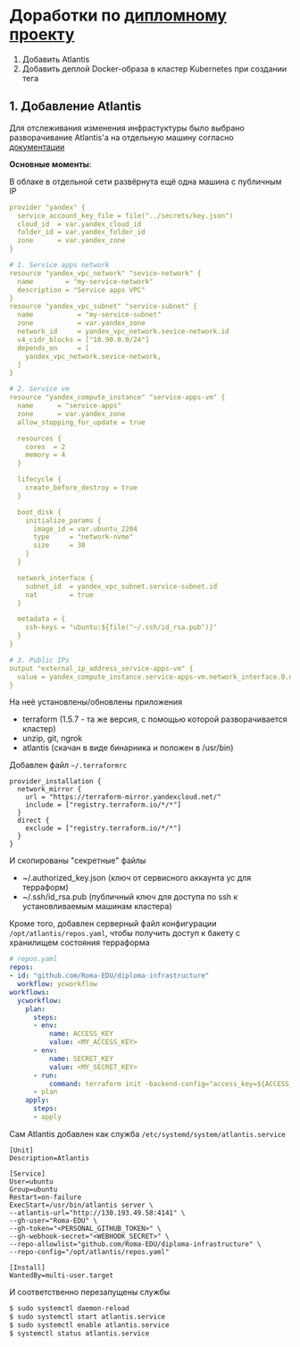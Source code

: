# Доработки по [дипломному проекту](./..diploma)

1. Добавить Atlantis
2. Добавить деплой Docker-образа в кластер Kubernetes при создании тега

## 1. Добавление Atlantis

Для отслеживания изменения инфрастуктуры было выбрано разворачивание Atlantis'а на отдельную машину согласно [документации](https://www.runatlantis.io/docs/installation-guide.html)

**Основные моменты**:

В облаке в отдельной сети развёрнута ещё одна машина с публичным IP
```yaml
provider "yandex" {
  service_account_key_file = file("../secrets/key.json")
  cloud_id  = var.yandex_cloud_id
  folder_id = var.yandex_folder_id
  zone      = var.yandex_zone
}

# 1. Service apps network
resource "yandex_vpc_network" "sevice-network" {
  name        = "my-service-network"
  description = "Service apps VPC"
}
resource "yandex_vpc_subnet" "service-subnet" {
  name           = "my-service-subnet"
  zone           = var.yandex_zone
  network_id     = yandex_vpc_network.sevice-network.id
  v4_cidr_blocks = ["10.90.0.0/24"]
  depends_on     = [
    yandex_vpc_network.sevice-network,
  ]
}

# 2. Service vm
resource "yandex_compute_instance" "service-apps-vm" {
  name      = "service-apps"
  zone      = var.yandex_zone
  allow_stopping_for_update = true

  resources {
    cores  = 2
    memory = 4
  }

  lifecycle {
    create_before_destroy = true
  }

  boot_disk {
    initialize_params {
      image_id = var.ubuntu_2204
      type     = "network-nvme"
      size     = 30
    }
  }

  network_interface {
    subnet_id  = yandex_vpc_subnet.service-subnet.id
    nat        = true
  }

  metadata = {
    ssh-keys = "ubuntu:${file("~/.ssh/id_rsa.pub")}"
  }
}

# 3. Public IPs
output "external_ip_address_service-apps-vm" {
  value = yandex_compute_instance.service-apps-vm.network_interface.0.nat_ip_address
}
```

На неё установлены/обновлены приложения
* terraform (1.5.7 - та же версия, с помощью которой разворачивается кластер)
* unzip, git, ngrok
* atlantis (скачан в виде бинарника и положен в /usr/bin)

Добавлен файл `~/.terraformrc`
```
provider_installation {
  network_mirror {
    url = "https://terraform-mirror.yandexcloud.net/"
    include = ["registry.terraform.io/*/*"]
  }
  direct {
    exclude = ["registry.terraform.io/*/*"]
  }
}
```

И скопированы "секретные" файлы
* ~/.authorized_key.json (ключ от сервисного аккаунта yc для терраформ)
* ~/.ssh/id_rsa.pub (публичный ключ для доступа по ssh к установливаемым машинам кластера)

Кроме того, добавлен серверный файл конфигурации `/opt/atlantis/repos.yaml`, чтобы получить доступ к бакету с хранилищем состояния терраформа
```yaml
# repos.yaml
repos:
- id: "github.com/Roma-EDU/diploma-infrastructure"
  workflow: ycworkflow
workflows:
  ycworkflow:
    plan:
      steps:
      - env:
          name: ACCESS_KEY
          value: <MY_ACCESS_KEY>
      - env:
          name: SECRET_KEY
          value: <MY_SECRET_KEY>
      - run:
          command: terraform init -backend-config="access_key=${ACCESS_KEY}" -backend-config="secret_key=${SECRET_KEY}"
      - plan
    apply:
      steps:
      - apply
```

Сам Atlantis добавлен как служба `/etc/systemd/system/atlantis.service`
```
[Unit]
Description=Atlantis

[Service]
User=ubuntu
Group=ubuntu
Restart=on-failure
ExecStart=/usr/bin/atlantis server \
--atlantis-url="http://130.193.49.58:4141" \
--gh-user="Roma-EDU" \
--gh-token="<PERSONAL_GITHUB_TOKEN>" \
--gh-webhook-secret="<WEBHOOK_SECRET>" \
--repo-allowlist="github.com/Roma-EDU/diploma-infrastructure" \
--repo-config="/opt/atlantis/repos.yaml"

[Install]
WantedBy=multi-user.target
```

И соответственно перезапущены службы
```bash
$ sudo systemctl daemon-reload
$ sudo systemctl start atlantis.service
$ sudo systemctl enable atlantis.service
$ systemctl status atlantis.service
```
